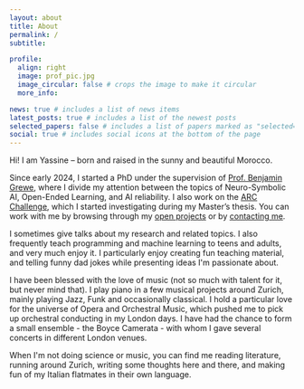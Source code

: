 ```yaml
---
layout: about
title: About
permalink: /
subtitle: 

profile:
  align: right
  image: prof_pic.jpg
  image_circular: false # crops the image to make it circular
  more_info:

news: true # includes a list of news items
latest_posts: true # includes a list of the newest posts
selected_papers: false # includes a list of papers marked as "selected={true}"
social: true # includes social icons at the bottom of the page
---
```


Hi! I am Yassine – born and raised in the sunny and beautiful Morocco.

Since early 2024, I started a PhD under the supervision of [Prof. Benjamin Grewe](https://grewelab.org/biography/), where I divide my attention between the topics of Neuro-Symbolic AI, Open-Ended Learning, and AI reliability. I also work on the [ARC Challenge](https://www.kaggle.com/c/abstraction-and-reasoning-challenge), which I started investigating during my Master’s thesis. You can work with me by browsing through my [open projects](/_projects/) or by [contacting me](/_contact). 

I sometimes give talks about my research and related topics. I also frequently teach programming and machine learning to teens and adults, and very much enjoy it. I particularly enjoy creating fun teaching material, and telling funny dad jokes while presenting ideas I'm passionate about.  

I have been blessed with the love of music (not so much with talent for it, but never mind that). I play piano in a few musical projects around Zurich, mainly playing Jazz, Funk and occasionally classical. I hold a particular love for the universe of Opera and Orchestral Music, which pushed me to pick up orchestral conducting in my London days. I have had the chance to form a small ensemble - the Boyce Camerata - with whom I gave several concerts in different London venues.

When I'm not doing science or music, you can find me reading literature, running around Zurich, writing some thoughts here and there, and making fun of my Italian flatmates in their own language. 


<!-- In previous professional & academic lives, I have been a [Neural Systems Computation](https://ethz.ch/en/studies/master/degree-programmes/engineering-sciences/neural-systems-and-computation.html) master student at ETH Zurich (2021-2023); a tech project manager for a [Moroccan company](https://www.bricodeco.ma/) (2021); a (proudly) failed startup-er (2020), a Machine Learning Engineer at a [maritime data analysis company](https://www.siriusinsight.ai/) (2019-2020), and a [Biomedical Engineer](https://www.kcl.ac.uk/study/undergraduate/courses/biomedical-engineering-beng) bachelor student at King’s College London (2016-2019). -->
